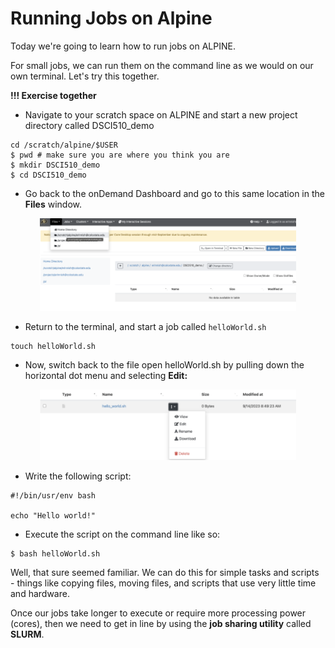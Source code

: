 # Running Jobs on Alpine

Today we're going to learn how to run jobs on ALPINE.

For small jobs, we can run them on the command line as we would on our own terminal. Let's try this together.

**!!! Exercise together**

- Navigate to your scratch space on ALPINE and start a new project directory called DSCI510_demo

```
cd /scratch/alpine/$USER
$ pwd # make sure you are where you think you are
$ mkdir DSCI510_demo
$ cd DSCI510_demo
```

- Go back to the onDemand Dashboard and go to this same location in the **Files** window.

<p align="center">
<img width="410" alt="DSCI510_demo" src="https://github.com/jesshill/CSU-2025FA-DSCI-510-001_LINUX_as_a_computational_platform/blob/main/Images/DSCI510_demo.png">
</p>

- Return to the terminal, and start a job called `helloWorld.sh`

```
touch helloWorld.sh
```

- Now, switch back to the file open helloWorld.sh by pulling down the horizontal dot menu and selecting **Edit:**

<p align="center">
<img width="410" alt="script_edit_demo" src="https://github.com/jesshill/CSU-2025FA-DSCI-510-001_LINUX_as_a_computational_platform/blob/main/Images/scriptEditDemo.png">
</p>

- Write the following script:

```
#!/bin/usr/env bash
 
echo "Hello world!"
```

- Execute the script on the command line like so:

```
$ bash helloWorld.sh
```

Well, that sure seemed familiar. We can do this for simple tasks and scripts - things like copying files, moving files, and scripts that use very little time and hardware.

Once our jobs take longer to execute or require more processing power (cores), then we need to get in line by using the **job sharing utility** called **SLURM**.
